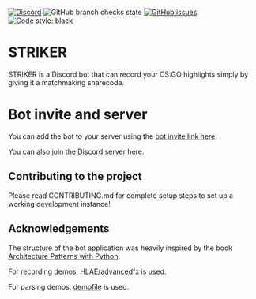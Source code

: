 [![Discord](https://img.shields.io/discord/810349670605652019)](https://discord.gg/dZ8UTm8FZx)
![GitHub branch checks state](https://img.shields.io/github/checks-status/Run1e/STRIKER/master)
[![GitHub issues](https://img.shields.io/github/issues/Run1e/STRIKER)](https://github.com/Run1e/STRIKER/issues)
[![Code style: black](https://img.shields.io/badge/code%20style-black-000000.svg)](https://github.com/psf/black)

# STRIKER

STRIKER is a Discord bot that can record your CS:GO highlights simply by giving it a matchmaking sharecode.

# Bot invite and server

You can add the bot to your server using the [bot invite link here](https://discord.com/api/oauth2/authorize?client_id=817774029465190461&permissions=274878286912&scope=applications.commands%20bot).

You can also join the [Discord server here](https://discord.gg/G7cMssWnR2).

## Contributing to the project

Please read CONTRIBUTING.md for complete setup steps to set up a working development instance!

## Acknowledgements

The structure of the bot application was heavily inspired by the book [Architecture Patterns with Python](https://www.cosmicpython.com/).

For recording demos, [HLAE/advancedfx](https://github.com/advancedfx/advancedfx) is used.

For parsing demos, [demofile](https://github.com/saul/demofile) is used.
